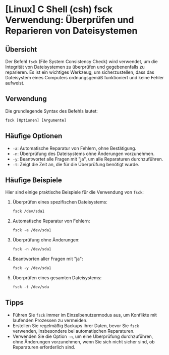 # [Linux] C Shell (csh) fsck Verwendung: Überprüfen und Reparieren von Dateisystemen

## Übersicht
Der Befehl `fsck` (File System Consistency Check) wird verwendet, um die Integrität von Dateisystemen zu überprüfen und gegebenenfalls zu reparieren. Es ist ein wichtiges Werkzeug, um sicherzustellen, dass das Dateisystem eines Computers ordnungsgemäß funktioniert und keine Fehler aufweist.

## Verwendung
Die grundlegende Syntax des Befehls lautet:

```csh
fsck [Optionen] [Argumente]
```

## Häufige Optionen
- `-a`: Automatische Reparatur von Fehlern, ohne Bestätigung.
- `-n`: Überprüfung des Dateisystems ohne Änderungen vorzunehmen.
- `-y`: Beantwortet alle Fragen mit "ja", um alle Reparaturen durchzuführen.
- `-t`: Zeigt die Zeit an, die für die Überprüfung benötigt wurde.

## Häufige Beispiele
Hier sind einige praktische Beispiele für die Verwendung von `fsck`:

1. Überprüfen eines spezifischen Dateisystems:
   ```csh
   fsck /dev/sda1
   ```

2. Automatische Reparatur von Fehlern:
   ```csh
   fsck -a /dev/sda1
   ```

3. Überprüfung ohne Änderungen:
   ```csh
   fsck -n /dev/sda1
   ```

4. Beantworten aller Fragen mit "ja":
   ```csh
   fsck -y /dev/sda1
   ```

5. Überprüfen eines gesamten Dateisystems:
   ```csh
   fsck -t /dev/sda
   ```

## Tipps
- Führen Sie `fsck` immer im Einzelbenutzermodus aus, um Konflikte mit laufenden Prozessen zu vermeiden.
- Erstellen Sie regelmäßig Backups Ihrer Daten, bevor Sie `fsck` verwenden, insbesondere bei automatischen Reparaturen.
- Verwenden Sie die Option `-n`, um eine Überprüfung durchzuführen, ohne Änderungen vorzunehmen, wenn Sie sich nicht sicher sind, ob Reparaturen erforderlich sind.